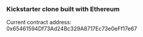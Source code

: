 ### Kickstarter clone built with Ethereum
Current contract address: 0x65461594Df73Ad24Bc329A8717Ec73e0eFf17e67